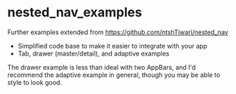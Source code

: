 # nested_nav_examples
Further examples extended from https://github.com/ntshTiwari/nested_nav
- Simplified code base to make it easier to integrate with your app
- Tab, drawer (master/detail), and adaptive examples

The drawer example is less than ideal with two AppBars, and I'd recommend the adaptive example in general, though you may be able to style to look good.
